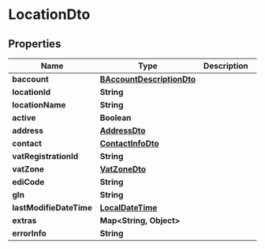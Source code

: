 
# LocationDto

## Properties
Name | Type | Description | Notes
------------ | ------------- | ------------- | -------------
**baccount** | [**BAccountDescriptionDto**](BAccountDescriptionDto.md) |  |  [optional]
**locationId** | **String** |  |  [optional]
**locationName** | **String** |  |  [optional]
**active** | **Boolean** |  |  [optional]
**address** | [**AddressDto**](AddressDto.md) |  |  [optional]
**contact** | [**ContactInfoDto**](ContactInfoDto.md) |  |  [optional]
**vatRegistrationId** | **String** |  |  [optional]
**vatZone** | [**VatZoneDto**](VatZoneDto.md) |  |  [optional]
**ediCode** | **String** |  |  [optional]
**gln** | **String** |  |  [optional]
**lastModifieDateTime** | [**LocalDateTime**](LocalDateTime.md) |  |  [optional]
**extras** | **Map&lt;String, Object&gt;** |  |  [optional]
**errorInfo** | **String** |  |  [optional]



